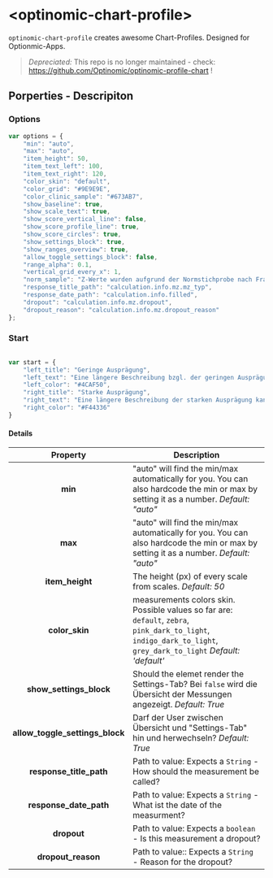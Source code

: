 # \<optinomic-chart-profile\>
`optinomic-chart-profile` creates awesome Chart-Profiles. Designed for Optionmic-Apps.

> *Depreciated:* This repo is no longer maintained - check: https://github.com/Optinomic/optinomic-profile-chart !



## Porperties - Descripiton

### Options

```JAVASCRIPT
var options = {
    "min": "auto",
    "max": "auto",
    "item_height": 50,
    "item_text_left": 100,
    "item_text_right": 120,
    "color_skin": "default",
    "color_grid": "#9E9E9E",
    "color_clinic_sample": "#673AB7",
    "show_baseline": true,
    "show_scale_text": true,
    "show_score_vertical_line": false,
    "show_score_profile_line": true,
    "show_score_circles": true,
    "show_settings_block": true,
    "show_ranges_overview": true,
    "allow_toggle_settings_block": false,
    "range_alpha": 0.1,
    "vertical_grid_every_x": 1,
    "norm_sample": "Z-Werte wurden aufgrund der Normstichprobe nach Franke (2000) berechnet (N=300).",
    "response_title_path": "calculation.info.mz.mz_typ",
    "response_date_path": "calculation.info.filled",
    "dropout": "calculation.info.mz.dropout",
    "dropout_reason": "calculation.info.mz.dropout_reason"
};
```

### Start

```JAVASCRIPT

var start = {
    "left_title": "Geringe Ausprägung",
    "left_text": "Eine längere Beschreibung bzgl. der geringen Ausprägung.",
    "left_color": "#4CAF50",
    "right_title": "Starke Ausprägung",
    "right_text": "Eine längere Beschreibung der starken Ausprägung kann hier gesetzt werden.",
    "right_color": "#F44336"
}
```


#### Details
| Property  |  Description  |
|:---:|---|
| __min__ | "auto" will find the min/max automatically for you. You can also hardcode the min or max by setting it as a number. _Default: "auto"_ |
| __max__ | "auto" will find the min/max automatically for you. You can also hardcode the min or max by setting it as a number. _Default: "auto"_ |
| __item_height__ | The height (px) of every scale from scales. _Default: 50_ |
| __color_skin__ | measurements colors skin. Possible values so far are: `default`, `zebra`, `pink_dark_to_light`, `indigo_dark_to_light`, `grey_dark_to_light`  _Default: 'default'_ |
| __show_settings_block__ | Should the elemet render the Settings-Tab? Bei `false` wird die Übersicht der Messungen angezeigt. _Default: True_ |
| __allow_toggle_settings_block__ | Darf der User zwischen Übersicht und "Settings-Tab" hin und herwechseln? _Default: True_ |
| __response_title_path__ | Path to value: Expects a `String` - How should the measurement be called?  |
| __response_date_path__ | Path to value: Expects a `String` - What ist the date of the measurment?  |
| __dropout__ | Path to value: Expects a `boolean` - Is this measurement a dropout?  |
| __dropout_reason__ | Path to value:: Expects a `String` - Reason for the dropout?  |
